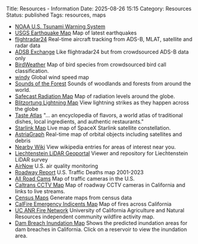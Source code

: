 Title: Resources - Information
Date: 2025-08-26 15:15
Category: Resources
Status: published
Tags: resources, maps

- [NOAA U.S. Tsunami Warning System](https://www.tsunami.gov/) 
- [USGS Earthquake Map](https://earthquake.usgs.gov/earthquakes/map/) Map of latest earthquakes
- [flightradar24](https://www.flightradar24.com/) Real-time aircraft tracking from ADS-B, MLAT, satellite and radar data
- [ADSB Exchange](https://globe.adsbexchange.com/) Like flightradar24 but from crowdsourced ADS-B data only
- [BirdWeather](https://www.birdweather.com/) Map of bird species from crowdsourced bird call classification.
- [windy](https://www.windy.com) Global wind speed map
- [Sounds of the Forest](https://timberfestival.org.uk/soundsoftheforest-soundmap/) Sounds of woodlands and forests from around the world.
- [Safecast Radiation Map](https://map.safecast.org/) Map of radiation levels around the globe.
- [Blitzortung Lightning Map](https://www.blitzortung.org/en/live_lightning_maps.php) View lightning strikes as they happen across the globe
- [Taste Atlas](https://www.tasteatlas.com/map) "... an encyclopedia of flavors, a world atlas of traditional dishes, local ingredients, and authentic restaurants."
- [Starlink Map](https://www.starlinkmap.org/) Live map of SpaceX Starlink satellite constellation.
- [AstriaGraph](http://astria.tacc.utexas.edu/AstriaGraph/) Real-time map of orbital objects including satellites and debris
- [Nearby Wiki](https://en.nearbywiki.org/map/) View wikipedia entries for areas of interest near you.
- [Liechtenstein LiDAR Geoportal](https://lidar.geoportail.lu/) Viewer and repository for Liechtenstein LiDAR survey
- [AirNow](https://gispub.epa.gov/airnow/) U.S. air quality monitoring
- [Roadway Report](https://roadway.report/) U.S. Traffic Deaths map 2001-2023
- [All Road Cams](https://allroadcams.com/) Map of traffic cameras in the U.S.
- [Caltrans CCTV Map](https://cwwp2.dot.ca.gov/vm/iframemap.htm) Map of roadway CCTV cameras in California and links to live streams.
- [Census Maps](https://censusmaps.org/) Generate maps from census data
- [CalFire Emergency Indicents Map](https://www.fire.ca.gov/incidents) Map of fires across California
- [UC ANR Fire Network](https://ucanr.edu/program/uc-anr-fire-network/fire-activity-map) University of California Agriculture and Natural Resources independent community wildfire activity map.
- [Dam Breach Inundation Map](https://fmds.water.ca.gov/webgis/?appid=dam_prototype_v2) Shows the predicted inundation areas for dam breaches in California. Click on a reservoir to view the inundation area.
